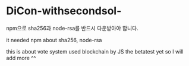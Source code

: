 # DiCon-withsecondsol-


npm으로 sha256과 node-rsa를 반드시 다운받아야 합니다.

it needed npm about sha256, node-rsa

this is about vote system used blockchain by JS
the betatest yet so I will add more ^^

